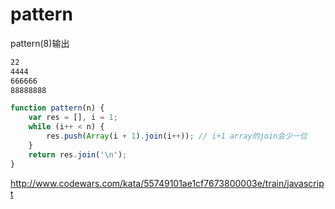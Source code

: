 # pattern
pattern(8)输出
```html
22
4444
666666
88888888
```
```js
function pattern(n) {
    var res = [], i = 1;
    while (i++ < n) {
        res.push(Array(i + 1).join(i++)); // i+1 array的join会少一位
    }
    return res.join('\n');
}
```
http://www.codewars.com/kata/55749101ae1cf7673800003e/train/javascript
